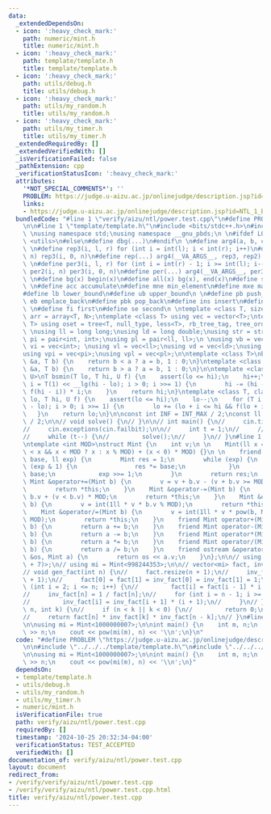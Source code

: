 ```yaml
---
data:
  _extendedDependsOn:
  - icon: ':heavy_check_mark:'
    path: numeric/mint.h
    title: numeric/mint.h
  - icon: ':heavy_check_mark:'
    path: template/template.h
    title: template/template.h
  - icon: ':heavy_check_mark:'
    path: utils/debug.h
    title: utils/debug.h
  - icon: ':heavy_check_mark:'
    path: utils/my_random.h
    title: utils/my_random.h
  - icon: ':heavy_check_mark:'
    path: utils/my_timer.h
    title: utils/my_timer.h
  _extendedRequiredBy: []
  _extendedVerifiedWith: []
  _isVerificationFailed: false
  _pathExtension: cpp
  _verificationStatusIcon: ':heavy_check_mark:'
  attributes:
    '*NOT_SPECIAL_COMMENTS*': ''
    PROBLEM: https://judge.u-aizu.ac.jp/onlinejudge/description.jsp?id=NTL_1_B
    links:
    - https://judge.u-aizu.ac.jp/onlinejudge/description.jsp?id=NTL_1_B
  bundledCode: "#line 1 \"verify/aizu/ntl/power.test.cpp\"\n#define PROBLEM \"https://judge.u-aizu.ac.jp/onlinejudge/description.jsp?id=NTL_1_B\"\
    \n\n#line 1 \"template/template.h\"\n#include <bits/stdc++.h>\n#include <ext/pb_ds/assoc_container.hpp>\n\
    \ \nusing namespace std;\nusing namespace __gnu_pbds;\n \n#ifdef LOCAL\n#include\
    \ <utils>\n#else\n#define dbg(...)\n#endif\n \n#define arg4(a, b, c, d, ...) d\n\
    \ \n#define rep3(i, l, r) for (int i = int(l); i < int(r); i++)\n#define rep2(i,\
    \ n) rep3(i, 0, n)\n#define rep(...) arg4(__VA_ARGS__, rep3, rep2) (__VA_ARGS__)\n\
    \ \n#define per3(i, l, r) for (int i = int(r) - 1; i >= int(l); i--)\n#define\
    \ per2(i, n) per3(i, 0, n)\n#define per(...) arg4(__VA_ARGS__, per3, per2) (__VA_ARGS__)\n\
    \ \n#define bg(x) begin(x)\n#define all(x) bg(x), end(x)\n#define sz(x) int(size(x))\n\
    \ \n#define acc accumulate\n#define mne min_element\n#define mxe max_element\n\
    #define lb lower_bound\n#define ub upper_bound\n \n#define pb push_back\n#define\
    \ eb emplace_back\n#define pbk pop_back\n#define ins insert\n#define era erase\n\
    \ \n#define fi first\n#define se second\n \ntemplate <class T, size_t N> using\
    \ arr = array<T, N>;\ntemplate <class T> using vec = vector<T>;\ntemplate <class\
    \ T> using oset = tree<T, null_type, less<T>, rb_tree_tag, tree_order_statistics_node_update>;\n\
    \ \nusing ll = long long;\nusing ld = long double;\nusing str = string;\n \nusing\
    \ pi = pair<int, int>;\nusing pl = pair<ll, ll>;\n \nusing vb = vec<bool>;\nusing\
    \ vi = vec<int>; \nusing vl = vec<ll>;\nusing vd = vec<ld>;\nusing vs = vec<str>;\n\
    using vpi = vec<pi>;\nusing vpl = vec<pl>;\n\ntemplate <class T>\nbool ckmin(T\
    \ &a, T b) {\n    return b < a ? a = b, 1 : 0;\n}\ntemplate <class T>\nbool ckmax(T\
    \ &a, T b) {\n    return b > a ? a = b, 1 : 0;\n}\n\ntemplate <class T, class\
    \ U>\nT bsmin(T lo, T hi, U f) {\n    assert(lo <= hi);\n    hi++;\n    for (T\
    \ i = T(1) << __lg(hi - lo); i > 0; i >>= 1) {\n        hi -= (hi - i >= lo &&\
    \ f(hi - i)) * i;\n    }\n    return hi;\n}\ntemplate <class T, class U>\nT bsmax(T\
    \ lo, T hi, U f) {\n    assert(lo <= hi);\n    lo--;\n    for (T i = T(1) << __lg(hi\
    \ - lo); i > 0; i >>= 1) {\n        lo += (lo + i <= hi && f(lo + i)) * i;\n \
    \   }\n    return lo;\n}\n\nconst int INF = INT_MAX / 2;\nconst ll INFL = LLONG_MAX\
    \ / 2;\n\n// void solve() {\n// }\n\n// int main() {\n//     cin.tie(0)->sync_with_stdio(0);\n\
    //     cin.exceptions(cin.failbit);\n\n//     int t = 1;\n//     // cin >> t;\n\
    //     while (t--) {\n//         solve();\n//     }\n// }\n#line 1 \"numeric/mint.h\"\
    \ntemplate <int MOD>\nstruct Mint {\n    int v;\n \n    Mint(ll x = 0) : v(int(-MOD\
    \ < x && x < MOD ? x : x % MOD) + (x < 0) * MOD) {}\n \n    friend Mint pow(Mint\
    \ base, ll exp) {\n        Mint res = 1;\n        while (exp) {\n            if\
    \ (exp & 1) {\n                res *= base;\n            }\n            base *=\
    \ base;\n            exp >>= 1;\n        }\n        return res;\n    }\n\n   \
    \ Mint &operator+=(Mint b) {\n        v = v + b.v - (v + b.v >= MOD) * MOD;\n\
    \        return *this;\n    }\n    Mint &operator-=(Mint b) {\n        v = v -\
    \ b.v + (v < b.v) * MOD;\n        return *this;\n    }\n    Mint &operator*=(Mint\
    \ b) {\n        v = int(1ll * v * b.v % MOD);\n        return *this;\n    }\n\
    \    Mint &operator/=(Mint b) {\n        v = int(1ll * v * pow(b, MOD - 2).v %\
    \ MOD);\n        return *this;\n    }\n    friend Mint operator+(Mint a, Mint\
    \ b) {\n        return a += b;\n    }\n    friend Mint operator-(Mint a, Mint\
    \ b) {\n        return a -= b;\n    }\n    friend Mint operator*(Mint a, Mint\
    \ b) {\n        return a *= b;\n    }\n    friend Mint operator/(Mint a, Mint\
    \ b) {\n        return a /= b;\n    }\n    friend ostream &operator<<(ostream\
    \ &os, Mint a) {\n        return os << a.v;\n    }\n};\n\n// using mi = Mint<int(1e9\
    \ + 7)>;\n// using mi = Mint<998244353>;\n\n// vector<mi> fact, inv_fact;\n\n\
    // void gen_fact(int n) {\n//     fact.resize(n + 1);\n//     inv_fact.resize(n\
    \ + 1);\n//     fact[0] = fact[1] = inv_fact[0] = inv_fact[1] = 1;\n//     for\
    \ (int i = 2; i <= n; i++) {\n//         fact[i] = fact[i - 1] * i;\n//     }\n\
    //     inv_fact[n] = 1 / fact[n];\n//     for (int i = n - 1; i >= 2; i--) {\n\
    //         inv_fact[i] = inv_fact[i + 1] * (i + 1);\n//     }\n// }\n\n// mi nck(int\
    \ n, int k) {\n//     if (n < k || k < 0) {\n//         return 0;\n//     }\n\
    //     return fact[n] * inv_fact[k] * inv_fact[n - k];\n// }\n#line 5 \"verify/aizu/ntl/power.test.cpp\"\
    \n\nusing mi = Mint<1000000007>;\n\nint main() {\n    int m, n;\n    cin >> m\
    \ >> n;\n    cout << pow(mi(m), n) << '\\n';\n}\n"
  code: "#define PROBLEM \"https://judge.u-aizu.ac.jp/onlinejudge/description.jsp?id=NTL_1_B\"\
    \n\n#include \"../../../template/template.h\"\n#include \"../../../numeric/mint.h\"\
    \n\nusing mi = Mint<1000000007>;\n\nint main() {\n    int m, n;\n    cin >> m\
    \ >> n;\n    cout << pow(mi(m), n) << '\\n';\n}"
  dependsOn:
  - template/template.h
  - utils/debug.h
  - utils/my_random.h
  - utils/my_timer.h
  - numeric/mint.h
  isVerificationFile: true
  path: verify/aizu/ntl/power.test.cpp
  requiredBy: []
  timestamp: '2024-10-25 20:32:34-04:00'
  verificationStatus: TEST_ACCEPTED
  verifiedWith: []
documentation_of: verify/aizu/ntl/power.test.cpp
layout: document
redirect_from:
- /verify/verify/aizu/ntl/power.test.cpp
- /verify/verify/aizu/ntl/power.test.cpp.html
title: verify/aizu/ntl/power.test.cpp
---
```

